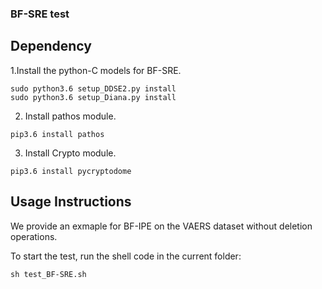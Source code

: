 ### BF-SRE test


## Dependency

1.Install the python-C models for BF-SRE.

```  
sudo python3.6 setup_DDSE2.py install
sudo python3.6 setup_Diana.py install
```

2. Install pathos module.

```
pip3.6 install pathos
```

3. Install Crypto module.

```
pip3.6 install pycryptodome
```


## Usage Instructions


We provide an exmaple for BF-IPE on the VAERS dataset without deletion operations.

To start the test, run the shell code in the current folder:

```sh test_BF-SRE.sh```